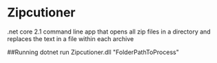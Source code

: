 # Zipcutioner
.net core 2.1 command line app that opens all zip files in a directory and replaces the text in a file within each archive

##Running
dotnet run Zipcutioner.dll "FolderPathToProcess"
